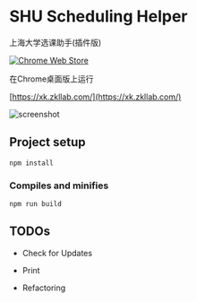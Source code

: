 # SHU Scheduling Helper

上海大学选课助手(插件版)

[![Chrome Web Store](https://img.shields.io/chrome-web-store/v/kmgdfejkkpmeimbkglbjmgbfiggimfhp.svg)](https://chrome.google.com/webstore/detail/kmgdfejkkpmeimbkglbjmgbfiggimfhp)

在Chrome桌面版上运行

[https://xk.zkllab.com/](https://xk.zkllab.com/)

![screenshot](https://xk.zkllab.com/screenshot-github-0.png)

## Project setup

```
npm install
```

### Compiles and minifies

```
npm run build
```

## TODOs

- Check for Updates

- Print

- Refactoring